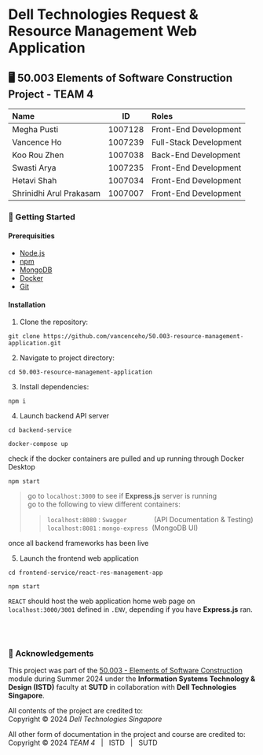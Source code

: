 # Dell Technologies Request & Resource Management Web Application

## 🖥️ 50.003 Elements of Software Construction Project - TEAM 4

| Name                    |   ID    | Roles                 |
| :---------------------- | :-----: | :-------------------- |
| Megha Pusti             | 1007128 | Front-End Development |
| Vancence Ho             | 1007239 | Full-Stack Development|
| Koo Rou Zhen            | 1007038 | Back-End Development  |
| Swasti Arya             | 1007235 | Front-End Development |
| Hetavi Shah             | 1007034 | Front-End Development |
| Shrinidhi Arul Prakasam | 1007007 | Front-End Development |

### 🚀 Getting Started

#### Prerequisities

- [Node.js](https://nodejs.org/en)
- [npm](https://www.npmjs.com/)
- [MongoDB](https://www.mongodb.com/)
- [Docker](https://www.docker.com/)
- [Git](https://git-scm.com/)

#### Installation

1. Clone the repository:

```shell
git clone https://github.com/vancenceho/50.003-resource-management-application.git
```

2. Navigate to project directory:

```shell
cd 50.003-resource-management-application
```

3. Install dependencies:

```shell
npm i
```

4. Launch backend API server  

``` shell
cd backend-service

docker-compose up
```

check if the docker containers are pulled and up running through Docker Desktop

```shell
npm start
```

> go to `localhost:3000` to see if **Express.js** server is running  
> go to the following to view different containers: 
>> `localhost:8080` : `Swagger` &nbsp;&nbsp;&nbsp;&nbsp;&nbsp;&nbsp;&nbsp;&nbsp;&nbsp;&nbsp;&nbsp;&nbsp;&nbsp;(API Documentation & Testing)  
>> `localhost:8081` : `mongo-express` &nbsp;(MongoDB UI)

once all backend frameworks has been live

5. Launch the frontend web application

```shell
cd frontend-service/react-res-management-app

npm start
```

`REACT` should host the web application home web page on `localhost:3000/3001` defined in `.ENV`, depending if you have **Express.js** ran.

<br>

#

### 🙏 Acknowledgements

This project was part of the [50.003 - Elements of Software Construction](https://istd.sutd.edu.sg/undergraduate/courses/50003-elements-of-software-construction/) module during Summer 2024 under the **Information Systems Technology & Design (ISTD)** faculty at **SUTD** in collaboration with **Dell Technologies Singapore**. 

All contents of the project are credited to:  
Copyright &copy; 2024 _Dell Technologies Singapore_ 

All other form of documentation in the project and course are credited to:   
Copyright &copy; 2024 _TEAM 4_ &nbsp; | &nbsp; ISTD &nbsp; | &nbsp; SUTD

#

